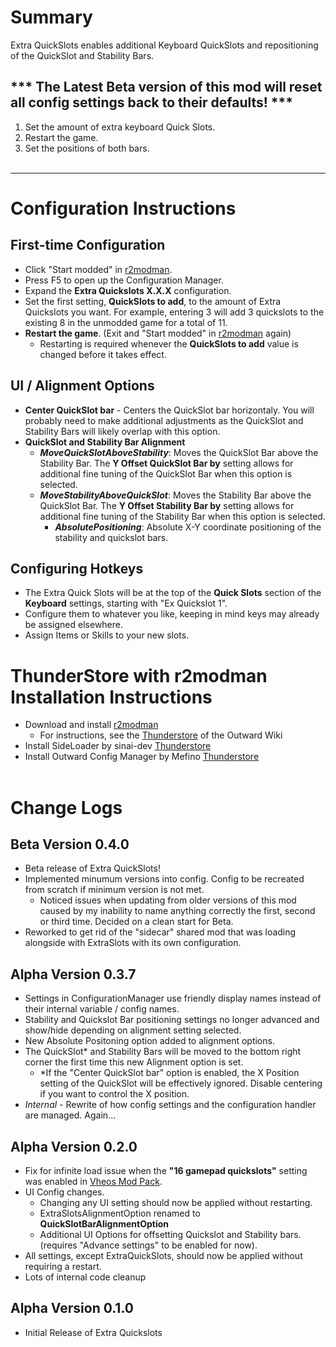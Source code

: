 # Summary
Extra QuickSlots enables additional Keyboard QuickSlots and repositioning of the QuickSlot and Stability Bars.
## *** The Latest Beta version of this mod will reset all config settings back to their defaults! ***

1. Set the amount of extra keyboard Quick Slots.
2. Restart the game.
3. Set the positions of both bars.
\
&nbsp;
- - - -
# Configuration Instructions
## First-time Configuration
- Click "Start modded" in [r2modman](https://thunderstore.io/package/ebkr/r2modman/).
- Press F5 to open up the Configuration Manager.
- Expand the __Extra Quickslots X.X.X__ configuration.
- Set the first setting, __QuickSlots to add__, to the amount of Extra Quickslots you want. For example, entering 3 will add 3 quickslots to the existing 8 in the unmodded game for a total of 11.
- __Restart the game__.  (Exit and "Start modded" in [r2modman](https://thunderstore.io/package/ebkr/r2modman/) again)
  - Restarting is required whenever the __QuickSlots to add__ value is changed before it takes effect.

## UI / Alignment Options
- __Center QuickSlot bar__ - Centers the QuickSlot bar horizontaly. You will probably need to make additional adjustments as the QuickSlot and Stability Bars will likely overlap with this option.
- __QuickSlot and Stability Bar Alignment__
  - ___MoveQuickSlotAboveStability___: Moves the QuickSlot Bar above the Stability Bar. The __Y Offset QuickSlot Bar by__ setting allows for additional fine tuning of the QuickSlot Bar when this option is selected.
  - ___MoveStabilityAboveQuickSlot___: Moves the Stability Bar above the QuickSlot Bar. The __Y Offset Stability Bar by__ setting allows for additional fine tuning of the Stability Bar when this option is selected.
    - ___AbsolutePositioning___: Absolute X-Y coordinate positioning of the stability and quickslot bars.

## Configuring Hotkeys
- The Extra Quick Slots will be at the top of the __Quick Slots__ section of the __Keyboard__ settings, starting with "Ex Quickslot 1".
- Configure them to whatever you like, keeping in mind keys may already be assigned elsewhere.
- Assign Items or Skills to your new slots.

# ThunderStore with r2modman Installation Instructions
- Download and install [r2modman](https://thunderstore.io/package/ebkr/r2modman/)
  - For instructions, see the [Thunderstore](https://outward.fandom.com/wiki/Installing_Mods#Thunderstore) of the Outward Wiki
- Install SideLoader by sinai-dev [Thunderstore](https://outward.thunderstore.io/package/sinai-dev/SideLoader/)
- Install Outward Config Manager by Mefino [Thunderstore](https://outward.thunderstore.io/package/Mefino/Outward_Config_Manager/)
\
&nbsp;
# Change Logs

## Beta Version 0.4.0
- Beta release of Extra QuickSlots!
- Implemented minumum versions into config. Config to be recreated from scratch if minimum version is not met.
  - Noticed issues when updating from older versions of this mod caused by my inability to name anything correctly the first, second or third time. Decided on a clean start for Beta.
- Reworked to get rid of the "sidecar" shared mod that was loading alongside with ExtraSlots with its own configuration.

## Alpha Version 0.3.7
- Settings in ConfigurationManager use friendly display names instead of their internal variable / config names.
- Stability and Quickslot Bar positioning settings no longer advanced and show/hide depending on alignment setting selected.
- New Absolute Positoning option added to alignment options.
 - The QuickSlot* and Stability Bars will be moved to the bottom right corner the first time this new Alignment option is set.
   - *If the "Center QuickSlot bar" option is enabled, the X Position setting of the QuickSlot will be effectively ignored. Disable centering if you want to control the X position.
- *Internal* - Rewrite of how config settings and the configuration handler are managed. Again...

## Alpha Version 0.2.0
- Fix for infinite load issue when the  __"16 gamepad quickslots"__ setting was enabled in [Vheos Mod Pack](https://github.com/Vheos777/OutwardMods).
- UI Config changes.
  - Changing any UI setting should now be applied without restarting.
  - ExtraSlotsAlignmentOption renamed to __QuickSlotBarAlignmentOption__
  - Additional UI Options for offsetting Quickslot and Stability bars. (requires "Advance settings" to be enabled for now).
- All settings, except ExtraQuickSlots, should now be applied without requiring a restart.
- Lots of internal code cleanup

## Alpha Version 0.1.0
- Initial Release of Extra Quickslots

